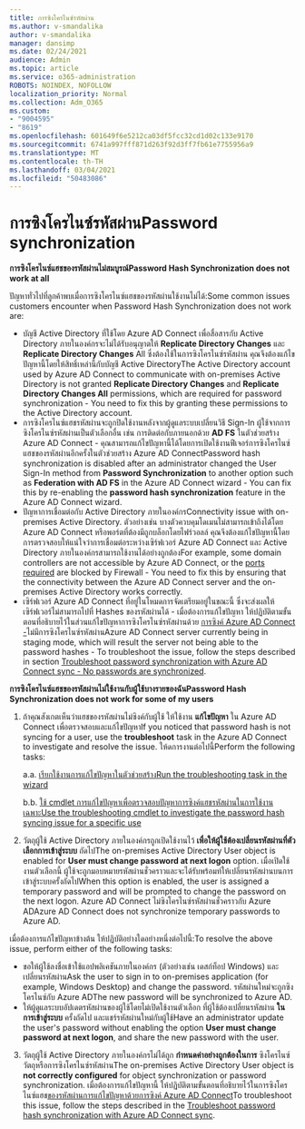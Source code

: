 ```yaml
---
title: การซิงโครไนซ์รหัสผ่าน
ms.author: v-smandalika
author: v-smandalika
manager: dansimp
ms.date: 02/24/2021
audience: Admin
ms.topic: article
ms.service: o365-administration
ROBOTS: NOINDEX, NOFOLLOW
localization_priority: Normal
ms.collection: Adm_O365
ms.custom:
- "9004595"
- "8619"
ms.openlocfilehash: 601649f6e5212ca03df5fcc32cd1d02c133e9170
ms.sourcegitcommit: 6741a997fff871d263f92d3ff7fb61e7755956a9
ms.translationtype: MT
ms.contentlocale: th-TH
ms.lasthandoff: 03/04/2021
ms.locfileid: "50483086"
---
```

# <a name="password-synchronization"></a><span data-ttu-id="513f1-102">การซิงโครไนซ์รหัสผ่าน</span><span class="sxs-lookup"><span data-stu-id="513f1-102">Password synchronization</span></span>

<span data-ttu-id="513f1-103">**การซิงโครไนซ์แฮชของรหัสผ่านไม่สมบูรณ์**</span><span class="sxs-lookup"><span data-stu-id="513f1-103">**Password Hash Synchronization does not work at all**</span></span>

<span data-ttu-id="513f1-104">ปัญหาทั่วไปที่ลูกค้าพบเมื่อการซิงโครไนซ์แฮชของรหัสผ่านใช้งานไม่ได้:</span><span class="sxs-lookup"><span data-stu-id="513f1-104">Some common issues customers encounter when Password Hash Synchronization does not work are:</span></span>

- <span data-ttu-id="513f1-105">บัญชี Active Directory ที่ใช้โดย Azure AD Connect เพื่อสื่อสารกับ Active Directory ภายในองค์กรจะไม่ได้รับอนุญาตให้ **Replicate Directory Changes** และ **Replicate Directory Changes** All ซึ่งต้องใช้ในการซิงโครไนซ์รหัสผ่าน คุณจึงต้องแก้ไขปัญหานี้โดยให้สิทธิ์เหล่านี้กับบัญชี Active Directory</span><span class="sxs-lookup"><span data-stu-id="513f1-105">The Active Directory account used by Azure AD Connect to communicate with on-premises Active Directory is not granted **Replicate Directory Changes** and **Replicate Directory Changes All** permissions, which are required for password synchronization - You need to fix this by granting these permissions to the Active Directory account.</span></span>
- <span data-ttu-id="513f1-106">การซิงโครไนซ์แฮชรหัสผ่านจะถูกปิดใช้งานหลังจากผู้ดูแลระบบเปลี่ยนวิธี Sign-In ผู้ใช้จากการซิงโครไนซ์รหัสผ่านเป็นตัวเลือกอื่น เช่น การติดต่อกับภายนอกด้วย **AD FS** ในตัวช่วยสร้าง Azure AD Connect - คุณสามารถแก้ไขปัญหานี้ได้โดยการเปิดใช้งานฟีเจอร์การซิงโครไนซ์แฮชของรหัสผ่านอีกครั้งในตัวช่วยสร้าง Azure AD Connect</span><span class="sxs-lookup"><span data-stu-id="513f1-106">Password hash synchronization is disabled after an administrator changed the User Sign-In method from **Password Synchronization** to another option such as **Federation with AD FS** in the Azure AD Connect wizard - You can fix this by re-enabling the **password hash synchronization** feature in the Azure AD Connect wizard.</span></span>
- <span data-ttu-id="513f1-107">ปัญหาการเชื่อมต่อกับ Active Directory ภายในองค์กร</span><span class="sxs-lookup"><span data-stu-id="513f1-107">Connectivity issue with on-premises Active Directory.</span></span> <span data-ttu-id="513f1-108">ตัวอย่างเช่น บางตัวควบคุมโดเมนไม่สามารถเข้าถึงได้โดย Azure AD Connect หรือพอร์ตที่ต้องมีถูก[](https://docs.microsoft.com/azure/active-directory/hybrid/reference-connect-ports)บล็อกโดยไฟร์วอลล์ คุณจึงต้องแก้ไขปัญหานี้โดยการตรวจสอบให้แน่ใจว่าการเชื่อมต่อระหว่างเซิร์ฟเวอร์ Azure AD Connect และ Active Directory ภายในองค์กรสามารถใช้งานได้อย่างถูกต้อง</span><span class="sxs-lookup"><span data-stu-id="513f1-108">For example, some domain controllers are not accessible by Azure AD Connect, or the [ports required](https://docs.microsoft.com/azure/active-directory/hybrid/reference-connect-ports) are blocked by Firewall - You need to fix this by ensuring that the connectivity between the Azure AD Connect server and the on-premises Active Directory works correctly.</span></span>
- <span data-ttu-id="513f1-109">เซิร์ฟเวอร์ Azure AD Connect ที่อยู่ในโหมดการจัดเตรียมอยู่ในขณะนี้ ซึ่งจะส่งผลให้เซิร์ฟเวอร์ไม่สามารถไปที่ Hashes ของรหัสผ่านได้ - เมื่อต้องการแก้ไขปัญหา ให้ปฏิบัติตามขั้นตอนที่อธิบายไว้ในส่วนแก้ไขปัญหาการซิงโครไนซ์รหัสผ่านด้วย [การซิงค์ Azure AD Connect -](https://docs.microsoft.com/azure/active-directory/hybrid/tshoot-connect-password-hash-synchronization)ไม่มีการซิงโครไนซ์รหัสผ่าน</span><span class="sxs-lookup"><span data-stu-id="513f1-109">Azure AD Connect server currently being in staging mode, which will result the server not being able to the password hashes - To troubleshoot the issue, follow the steps described in section [Troubleshoot password synchronization with Azure AD Connect sync - No passwords are synchronized](https://docs.microsoft.com/azure/active-directory/hybrid/tshoot-connect-password-hash-synchronization).</span></span>

<span data-ttu-id="513f1-110">**การซิงโครไนซ์แฮชของรหัสผ่านไม่ใช้งานกับผู้ใช้บางรายของฉัน**</span><span class="sxs-lookup"><span data-stu-id="513f1-110">**Password Hash Synchronization does not work for some of my users**</span></span>

1. <span data-ttu-id="513f1-111">ถ้าคุณสังเกตเห็นว่าแฮชของรหัสผ่านไม่ซิงค์กับผู้ใช้ ให้ใช้งาน **แก้ไขปัญหา** ใน Azure AD Connect เพื่อตรวจสอบและแก้ไขปัญหา</span><span class="sxs-lookup"><span data-stu-id="513f1-111">If you noticed that password hash is not syncing for a user, use the **troubleshoot** task in the Azure AD Connect to investigate and resolve the issue.</span></span> <span data-ttu-id="513f1-112">ให้ดการงานต่อไปนี้</span><span class="sxs-lookup"><span data-stu-id="513f1-112">Perform the following tasks:</span></span>

    <span data-ttu-id="513f1-113">a.</span><span class="sxs-lookup"><span data-stu-id="513f1-113">a.</span></span> [<span data-ttu-id="513f1-114">เรียกใช้งานการแก้ไขปัญหาในตัวช่วยสร้าง</span><span class="sxs-lookup"><span data-stu-id="513f1-114">Run the troubleshooting task in the wizard</span></span>](https://docs.microsoft.com/azure/active-directory/hybrid/tshoot-connect-objectsync)

    <span data-ttu-id="513f1-115">b.</span><span class="sxs-lookup"><span data-stu-id="513f1-115">b.</span></span> [<span data-ttu-id="513f1-116">ใช้ cmdlet การแก้ไขปัญหาเพื่อตรวจสอบปัญหาการซิงค์แฮชรหัสผ่านในการใช้งานเฉพาะ</span><span class="sxs-lookup"><span data-stu-id="513f1-116">Use the troubleshooting cmdlet to investigate the password hash syncing issue for a specific use</span></span>](https://docs.microsoft.com/azure/active-directory/hybrid/tshoot-connect-password-hash-synchronization)

2. <span data-ttu-id="513f1-117">วัตถุผู้ใช้ Active Directory ภายในองค์กรถูกเปิดใช้งานไว้ **เพื่อให้ผู้ใช้ต้องเปลี่ยนรหัสผ่านที่ตัวเลือกการเข้าสู่ระบบ** ถัดไป</span><span class="sxs-lookup"><span data-stu-id="513f1-117">The on-premises Active Directory User object is enabled for **User must change password at next logon** option.</span></span> <span data-ttu-id="513f1-118">เมื่อเปิดใช้งานตัวเลือกนี้ ผู้ใช้จะถูกมอบหมายรหัสผ่านชั่วคราวและจะได้รับพร้อมท์ให้เปลี่ยนรหัสผ่านบนการเข้าสู่ระบบครั้งถัดไป</span><span class="sxs-lookup"><span data-stu-id="513f1-118">When this option is enabled, the user is assigned a temporary password and will be prompted to change the password on the next logon.</span></span> <span data-ttu-id="513f1-119">Azure AD Connect ไม่ซิงโครไนซ์รหัสผ่านชั่วคราวกับ Azure AD</span><span class="sxs-lookup"><span data-stu-id="513f1-119">Azure AD Connect does not synchronize temporary passwords to Azure AD.</span></span>

<span data-ttu-id="513f1-120">เมื่อต้องการแก้ไขปัญหาข้างต้น ให้ปฏิบัติอย่างใดอย่างหนึ่งต่อไปนี้:</span><span class="sxs-lookup"><span data-stu-id="513f1-120">To resolve the above issue, perform either of the following tasks:</span></span>

- <span data-ttu-id="513f1-121">ขอให้ผู้ใช้ลงชื่อเข้าใช้แอปพลิเคชันภายในองค์กร (ตัวอย่างเช่น เดสก์ท็อป Windows) และเปลี่ยนรหัสผ่าน</span><span class="sxs-lookup"><span data-stu-id="513f1-121">Ask the user to sign in to on-premises application (for example, Windows Desktop) and change the password.</span></span> <span data-ttu-id="513f1-122">รหัสผ่านใหม่จะถูกซิงโครไนซ์กับ Azure AD</span><span class="sxs-lookup"><span data-stu-id="513f1-122">The new password will be synchronized to Azure AD.</span></span>
- <span data-ttu-id="513f1-123">ให้ผู้ดูแลระบบอัปเดตรหัสผ่านของผู้ใช้โดยไม่เปิดใช้งานตัวเลือก ที่ผู้ใช้ต้องเปลี่ยนรหัสผ่าน **ในการเข้าสู่ระบบ** ครั้งถัดไป และแชร์รหัสผ่านใหม่กับผู้ใช้</span><span class="sxs-lookup"><span data-stu-id="513f1-123">Have an administrator update the user's password without enabling the option **User must change password at next logon**, and share the new password with the user.</span></span>

3. <span data-ttu-id="513f1-124">วัตถุผู้ใช้ Active Directory ภายในองค์กรไม่ได้ถูก **กําหนดค่าอย่างถูกต้องในการ** ซิงโครไนซ์วัตถุหรือการซิงโครไนซ์รหัสผ่าน</span><span class="sxs-lookup"><span data-stu-id="513f1-124">The on-premises Active Directory User object is **not correctly configured** for object synchronization or password synchronization.</span></span> <span data-ttu-id="513f1-125">เมื่อต้องการแก้ไขปัญหานี้ ให้ปฏิบัติตามขั้นตอนที่อธิบายไว้ในการซิงโครไนซ์แฮช[ของรหัสผ่านการแก้ไขปัญหาด้วยการซิงค์ Azure AD Connect](https://docs.microsoft.com/azure/active-directory/hybrid/tshoot-connect-password-hash-synchronization)</span><span class="sxs-lookup"><span data-stu-id="513f1-125">To troubleshoot this issue, follow the steps described in the [Troubleshoot password hash synchronization with Azure AD Connect sync](https://docs.microsoft.com/azure/active-directory/hybrid/tshoot-connect-password-hash-synchronization).</span></span>







